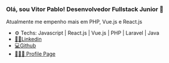 ### Olá, sou Vitor Pablo! Desenvolvedor Fullstack Junior 👋

Atualmente me empenho mais em PHP, Vue.js e React.js

* ⚙ Techs: Javascript | React.js | Vue.js | PHP | Laravel | Java
* [🤝🏽Linkedin](https://www.linkedin.com/in/vitorp-melo)
* [💻Github](https://github.com/Vitor-Melo)
* [🙋🏽‍♂️ Profile Page](https://vitor-melo.github.io/profile/)
